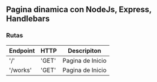 ## Pagina dinamica con NodeJs, Express, Handlebars

### Rutas 
 
| Endpoint  | HTTP  | Descripiton |
| --- | --- | ---|
| '/' | 'GET' | Pagina de Inicio |
| '/works' | 'GET' | Pagina de Inicio |
